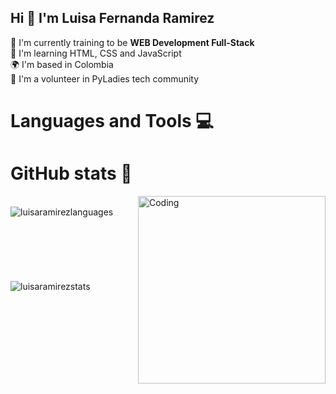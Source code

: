 ## Hi 👋 I'm Luisa Fernanda Ramirez

🌱 I'm currently training to be **WEB Development Full-Stack**  
🧠 I'm learning HTML, CSS and JavaScript  
🌍 I'm based in Colombia  
👯 I'm a volunteer in PyLadies tech community  

# Languages and Tools 💻

# GitHub stats 🚀
<img align="right" alt="Coding" width="300" src="https://cdn.dribbble.com/users/1277312/screenshots/14733298/media/39b1045e593737587dd60e42c8422d1f.gif" >
<br>
<img align="left" src="https://github-readme-stats.vercel.app/api/top-langs?username=luisarami2018&show_icons=true&theme=dark&locale=en&layout=compact" alt="luisaramirezlanguages" />
<br><br><br><br><br><br><br>
<img align="left" src="https://github-readme-stats.vercel.app/api?username=luisarami2018&show_icons=true&theme=dark&locale=en" alt="luisaramirezstats" />


<!--
**LuisaRami2018/LuisaRami2018** is a ✨ _special_ ✨ repository because its `README.md` (this file) appears on your GitHub profile.

Here are some ideas to get you started:

- 🔭 I’m currently working on ...
- 🌱 I’m currently learning ...
- 👯 I’m looking to collaborate on ...
- 🤔 I’m looking for help with ...
- 💬 Ask me about ...
- 📫 How to reach me: ...
- 😄 Pronouns: ...
- ⚡ Fun fact: ...
-->

